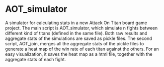 # AOT_simulator
A simulator for calculating stats in a new Attack On Titan board game project.
The main script is AOT_simulator, which simulate n fights between different kind of titans (defined in the same file).
Both raw results and aggregate stats of the simulations are saved as pickle files.
The second script, AOT_join, merges all the aggregate stats of the pickle files to generate a heat map of the win rate of each titan against the others.
For an easy visualization, it saves the heat map as a html file, together with the aggregate stats of each fight.
